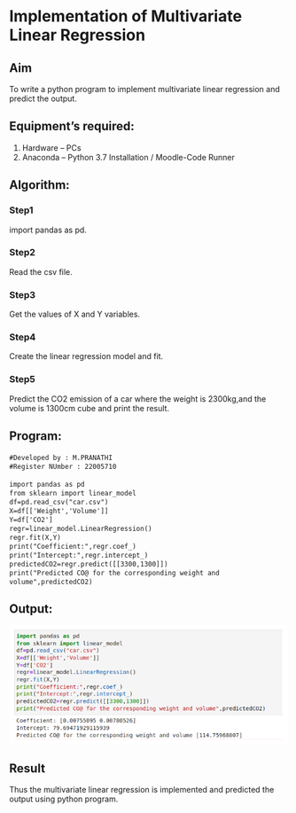 # Implementation of Multivariate Linear Regression
## Aim
To write a python program to implement multivariate linear regression and predict the output.
## Equipment’s required:
1.	Hardware – PCs
2.	Anaconda – Python 3.7 Installation / Moodle-Code Runner
## Algorithm:
### Step1
import pandas as pd.
### Step2
Read the csv file.
### Step3
Get the values of X and Y variables.
### Step4
Create the linear regression model and fit.
### Step5
Predict the CO2 emission of a car where the weight is 2300kg,and the volume is 1300cm cube and print the result.
## Program:


```
#Developed by : M.PRANATHI
#Register NUmber : 22005710

import pandas as pd
from sklearn import linear_model
df=pd.read_csv("car.csv")
X=df[['Weight','Volume']]
Y=df['CO2']
regr=linear_model.LinearRegression()
regr.fit(X,Y)
print("Coefficient:",regr.coef_)
print("Intercept:",regr.intercept_)
predictedCO2=regr.predict([[3300,1300]])
print("Predicted CO@ for the corresponding weight and volume",predictedCO2) 

```
## Output:
!['OUTPUT'](/MULTIVARIENT.png)

## Result
Thus the multivariate linear regression is implemented and predicted the output using python program.
